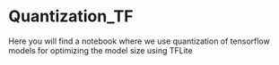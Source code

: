 # Quantization_TF
Here you will find a notebook where we use quantization of tensorflow models for optimizing the model size using TFLite  
